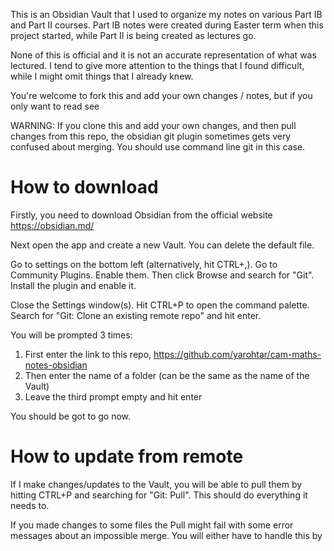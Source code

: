 This is an Obsidian Vault that I used to organize my notes on various Part IB and Part II courses. Part IB notes were created during Easter term when this project started, while Part II is being created as lectures go. 

None of this is official and it is not an accurate representation of what was lectured. I tend to give more attention to the things that I found difficult, while I might omit things that I already knew. 

You're welcome to fork this and add your own changes / notes, but if you only want to read see 

WARNING: If you clone this and add your own changes, and then pull changes from this repo, the obsidian git plugin sometimes gets very confused about merging. You should use command line git in this case.

# How to download
Firstly, you need to download Obsidian from the official website https://obsidian.md/

Next open the app and create a new Vault. You can delete the default file.

Go to settings on the bottom left (alternatively, hit CTRL+,). Go to Community Plugins. Enable them. Then click Browse and search for "Git". Install the plugin and enable it. 

Close the Settings window(s). Hit CTRL+P to open the command palette. Search for "Git: Clone an existing remote repo" and hit enter.

You will be prompted 3 times:
1. First enter the link to this repo, https://github.com/yarohtar/cam-maths-notes-obsidian
2. Then enter the name of a folder (can be the same as the name of the Vault)
3. Leave the third prompt empty and hit enter

You should be got to go now. 

# How to update from remote
If I make changes/updates to the Vault, you will be able to pull them by hitting CTRL+P and searching for "Git: Pull". This should do everything it needs to. 

If you made changes to some files the Pull might fail with some error messages about an impossible merge. You will either have to handle this by 